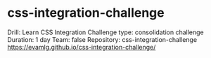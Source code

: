 # css-integration-challenge
Drill: Learn CSS Integration  Challenge type: consolidation challenge Duration: 1 day Team: false Repository: css-integration-challenge
https://evamlg.github.io/css-integration-challenge/
